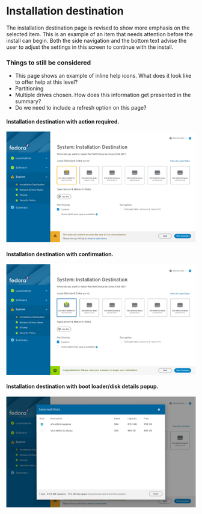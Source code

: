 # Installation destination
The installation destination page is revised to show more emphasis on the selected item. This is an example of an item that needs attention before the install can begin. Both the side navigation and the bottom text advise the user to adjust the settings in this screen to continue with the install.


### Things to still be considered
- This page shows an example of inline help icons. What does it look like to offer help at this level?
- Partitioning
- Multiple drives chosen. How does this information get presented in the summary?
- Do we need to include a refresh option on this page?

#### Installation destination with action required.
![Installation Destination](assets/imgs/Installer-screens-fedora-install-destination-success-action-required.jpg)
#### Installation destination with confirmation.
![Installation Destination](assets/imgs/Installer-screens-fedora-install-destination-success.jpg)
#### Installation destination with boot loader/disk details popup.
![Installation Destination](assets/imgs/Installer-screens-fedora-install-popup.jpg)
